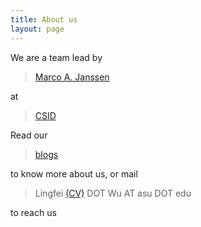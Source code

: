 ```yaml
---
title: About us
layout: page
---
```


We are a team lead by 

> [Marco A. Janssen](http://www.marcojanssen.info)

at 

> [CSID](https://csid.asu.edu)

Read our 

> [blogs](http://csidsocialmedia.github.io/archive.html)

to know more about us, or mail

> Lingfei [(CV)](http://weblab.com.cityu.edu.hk/blog/lingfei/curriculum-vitae-2/) DOT Wu AT asu DOT edu

to reach us